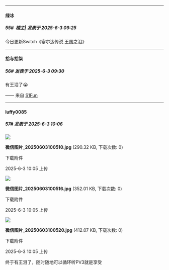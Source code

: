 ﻿
*****

####  绿冰  
##### 55#         楼主| 发表于 2025-6-3 09:25

今日更新Switch《塞尔达传说 王国之泪》


*****

####  拾与拾柒  
##### 56#       发表于 2025-6-3 09:30

有王泪了😭

—— 来自 [S1Fun](https://s1fun.koalcat.com)


*****

####  luffy0085  
##### 57#       发表于 2025-6-3 10:06

<img src="https://img.stage1st.com/forum/202506/03/100546u93a5qqn95nmnw5j.jpg" referrerpolicy="no-referrer">

<strong>微信图片_20250603100510.jpg</strong> (290.32 KB, 下载次数: 0)

下载附件

2025-6-3 10:05 上传

<img src="https://img.stage1st.com/forum/202506/03/100547ydwwefvffd65dzpz.jpg" referrerpolicy="no-referrer">

<strong>微信图片_20250603100516.jpg</strong> (352.01 KB, 下载次数: 0)

下载附件

2025-6-3 10:05 上传

<img src="https://img.stage1st.com/forum/202506/03/100548nvpda6swlwdy6wis.jpg" referrerpolicy="no-referrer">

<strong>微信图片_20250603100520.jpg</strong> (412.07 KB, 下载次数: 0)

下载附件

2025-6-3 10:05 上传

终于有王泪了，随时随地可以循环听PV3就是享受

